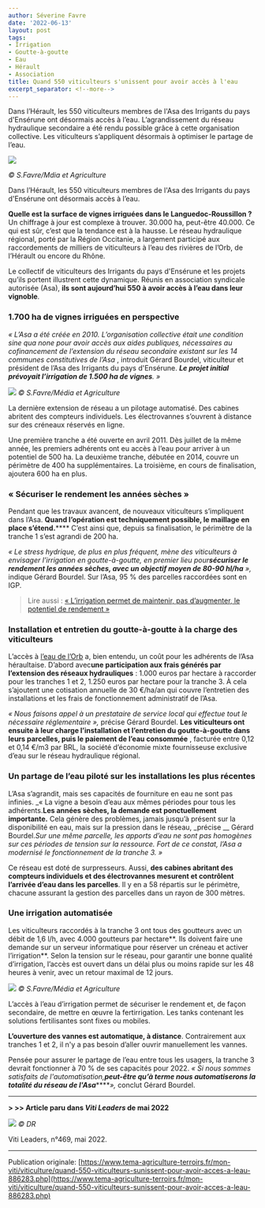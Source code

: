 ```yaml
---
author: Séverine Favre
date: '2022-06-13'
layout: post
tags:
- Irrigation
- Goutte-à-goutte
- Eau
- Hérault
- Association
title: Quand 550 viticulteurs s'unissent pour avoir accès à l'eau
excerpt_separator: <!--more-->
---
```


Dans l’Hérault, les 550 viticulteurs membres de l'Asa des Irrigants du pays d'Ensérune ont désormais accès à l’eau. L’agrandissement du réseau hydraulique secondaire a été rendu possible grâce à cette organisation collective. Les viticulteurs s’appliquent désormais à optimiser le partage de l’eau.

![](/assets/da5e9e4da8572e4f02a9285c3ec8818f.jpg)
<!--more-->
_© S.Favre/Mdia et Agriculture_


Dans l’Hérault, les 550 viticulteurs membres de l'Asa des Irrigants du pays d'Ensérune ont désormais accès à l’eau.


**Quelle est la surface de vignes irriguées dans le Languedoc-Roussillon ?** Un chiffrage à jour est complexe à trouver. 30.000 ha, peut-être 40.000. Ce qui est sûr, c’est que la tendance est à la hausse. Le réseau hydraulique régional, porté par la Région Occitanie, a largement participé aux raccordements de milliers de viticulteurs à l’eau des rivières de l’Orb, de l’Hérault ou encore du Rhône.

Le collectif de viticulteurs des Irrigants du pays d'Ensérune et les projets qu’ils portent illustrent cette dynamique. Réunis en association syndicale autorisée (Asa), **ils sont aujourd’hui 550 à avoir accès à l’eau dans leur vignoble**.

### 1.700 ha de vignes irriguées en perspective

_« L’Asa a été créée en 2010. L’organisation collective était une condition sine qua none pour avoir accès aux aides publiques, nécessaires au cofinancement de l’extension du réseau secondaire existant sur les 14 communes constitutives de l’Asa_ , introduit Gérard Bourdel, viticulteur et président de l’Asa des Irrigants du pays d'Ensérune. _**Le projet initial prévoyait l’irrigation de 1.500 ha de vignes**. »_

![](/assets/a68b35105838c4e0a10cc7fd4022f3b6.jpg)
_© S.Favre/Média et Agriculture_

La dernière extension de réseau a un pilotage automatisé. Des cabines abritent des compteurs individuels. Les électrovannes s’ouvrent à distance sur des créneaux réservés en ligne.


Une première tranche a été ouverte en avril 2011. Dès juillet de la même année, les premiers adhérents ont eu accès à l’eau pour arriver à un potentiel de 500 ha. La deuxième tranche, débutée en 2014, couvre un périmètre de 400 ha supplémentaires. La troisième, en cours de finalisation, ajoutera 600 ha en plus.

### « Sécuriser le rendement les années sèches »

Pendant que les travaux avancent, de nouveaux viticulteurs s’impliquent dans l’Asa. **Quand l’opération est techniquement possible, le maillage en place s’étend.****** C’est ainsi que, depuis sa finalisation, le périmètre de la tranche 1 s’est agrandi de 200 ha.

_« Le stress hydrique, de plus en plus fréquent, mène des viticulteurs à envisager l’irrigation en goutte-à-goutte, en premier lieu pour**sécuriser le rendement les années sèches, avec un objectif moyen de 80-90 hl/ha** »,_ indique Gérard Bourdel. Sur l’Asa, 95 % des parcelles raccordées sont en IGP.

> Lire aussi : [« L’irrigation permet de maintenir, pas d’augmenter, le potentiel de rendement »](http://www.tema-agriculture-terroirs.fr/mon-viti/viticulture/lirrigation-permet-de-maintenir-pas-daugmenter-le-potentiel-de-rendement-852657.php)

### Installation et entretien du goutte-à-goutte à la charge des viticulteurs

L’accès à [l’eau de l’Orb](https://www.brl.fr/fr/origine-de-la-ressource-en-eau) a, bien entendu, un coût pour les adhérents de l’Asa héraultaise. D’abord avec**une participation aux frais générés par l’extension des réseaux hydrauliques** : 1.000 euros par hectare à raccorder pour les tranches 1 et 2, 1.250 euros par hectare pour la tranche 3. À cela s’ajoutent une cotisation annuelle de 30 €/ha/an qui couvre l’entretien des installations et les frais de fonctionnement administratif de l’Asa. 

_« Nous faisons appel à un prestataire de service local qui effectue tout le nécessaire réglementaire_  _»,_ précise Gérard Bourdel. **Les viticulteurs ont ensuite à leur charge l’installation et l’entretien du goutte-à-goutte dans leurs parcelles, puis le paiement de l’eau consommée** , facturée entre 0,12 et 0,14 €/m3 par BRL, la société d’économie mixte fournisseuse exclusive d’eau sur le réseau hydraulique régional.

### Un partage de l’eau piloté sur les installations les plus récentes

L’Asa s’agrandit, mais ses capacités de fourniture en eau ne sont pas infinies. _« La vigne a besoin d’eau aux mêmes périodes pour tous les adhérents.**Les années sèches, la demande est ponctuellement importante.** Cela génère des problèmes, jamais jusqu’à présent sur la disponibilité en eau, mais sur la pression dans le réseau, _précise __ Gérard Bourdel._Sur une même parcelle, les apports d’eau ne sont pas homogènes sur ces périodes de tension sur la ressource. Fort de ce constat, l’Asa a modernisé le fonctionnement de la tranche 3. »_

Ce réseau est doté de surpresseurs. Aussi, **des cabines abritant des compteurs individuels et des électrovannes mesurent et contrôlent l’arrivée d’eau dans les parcelles**. Il y en a 58 répartis sur le périmètre, chacune assurant la gestion des parcelles dans un rayon de 300 mètres.

### Une irrigation automatisée

Les viticulteurs raccordés à la tranche 3 ont tous des goutteurs avec un débit de 1,6 l/h, avec 4.000 goutteurs par hectare**. Ils doivent faire une demande sur un serveur informatique pour réserver un créneau et activer l’irrigation**. Selon la tension sur le réseau, pour garantir une bonne qualité d’irrigation, l’accès est ouvert dans un délai plus ou moins rapide sur les 48 heures à venir, avec un retour maximal de 12 jours.

![](/assets/b3d073c89d2491e056cc912264c8316c.jpg)
_© S.Favre/Média et Agriculture_

L’accès à l’eau d’irrigation permet de sécuriser le rendement et, de façon secondaire, de mettre en œuvre la fertirrigation. Les tanks contenant les solutions fertilisantes sont fixes ou mobiles.

**L’ouverture des vannes est automatique, à distance**. Contrairement aux tranches 1 et 2, il n'y a pas besoin d’aller ouvrir manuellement les vannes.

Pensée pour assurer le partage de l’eau entre tous les usagers, la tranche 3 devrait fonctionner à 70 % de ses capacités pour 2022. _« Si nous sommes satisfaits de l'automatisation,**peut-être qu’à terme nous automatiserons la totalité du réseau de l'Asa**_****_»,_ conclut Gérard Bourdel.

* * *

**> >> Article paru dans _Viti Leaders_ de mai 2022**

![](/assets/4b348dca2c7b94f22528d20dfa203969.png)
_© DR_

Viti Leaders, n°469, mai 2022.


---

Publication originale: [https://www.tema-agriculture-terroirs.fr/mon-viti/viticulture/quand-550-viticulteurs-sunissent-pour-avoir-acces-a-leau-886283.php](https://www.tema-agriculture-terroirs.fr/mon-viti/viticulture/quand-550-viticulteurs-sunissent-pour-avoir-acces-a-leau-886283.php)
